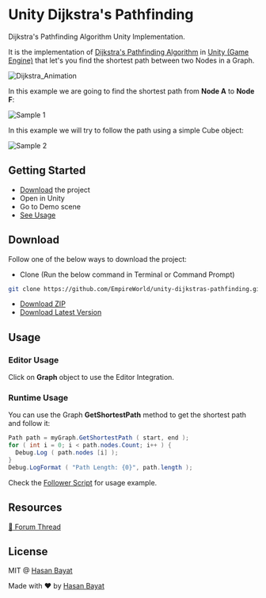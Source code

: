 # Unity Dijkstra's Pathfinding

Dijkstra's Pathfinding Algorithm Unity Implementation.

It is the implementation of [Dijkstra's Pathfinding Algorithm](https://en.wikipedia.org/wiki/Dijkstra%27s_algorithm) in [Unity (Game Engine)](https://unity3d.com) that let's you find the shortest path between two Nodes in a Graph.

![Dijkstra_Animation](https://upload.wikimedia.org/wikipedia/commons/5/57/Dijkstra_Animation.gif)

In this example we are going to find the shortest path from **Node A** to **Node F**:

![Sample 1](https://i.imgur.com/WHQn8lf.gif)

In this example we will try to follow the path using a simple Cube object:

![Sample 2](https://i.imgur.com/dcDpawc.gif)

## Getting Started

- [Download](#download) the project
- Open in Unity
- Go to Demo scene
- [See Usage](#usage)

## Download

Follow one of the below ways to download the project:

- Clone (Run the below command in Terminal or Command Prompt)

```bash
git clone https://github.com/EmpireWorld/unity-dijkstras-pathfinding.git
```

- [Download ZIP](https://github.com/EmpireWorld/unity-dijkstras-pathfinding/archive/master.zip)
- [Download Latest Version](https://github.com/EmpireWorld/unity-dijkstras-pathfinding/releases/latest)

## Usage

### Editor Usage

Click on **Graph** object to use the Editor Integration.

### Runtime Usage

You can use the Graph **GetShortestPath** method to get the shortest path and follow it:

```csharp
Path path = myGraph.GetShortestPath ( start, end );
for ( int i = 0; i < path.nodes.Count; i++ ) {
  Debug.Log ( path.nodes [i] );
}
Debug.LogFormat ( "Path Length: {0}", path.length );
```

Check the [Follower Script](https://github.com/EmpireWorld/unity-dijkstras-pathfinding/blob/master/Assets/Scripts/Follower.cs) for usage example.

## Resources

[:speech_balloon: Forum Thread](https://forum.unity.com/threads/unity-dijkstras-pathfinding.505212/)

## License

MIT @ [Hasan Bayat](https://github.com/EmpireWorld)

Made with :heart: by [Hasan Bayat](https://github.com/EmpireWorld)
